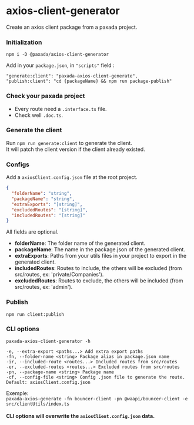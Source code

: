 # axios-client-generator
Create an axios client package from a paxada project.

### Initialization
`npm i -D @paxada/axios-client-generator`

Add in your `package.json`, in `"scripts"` field :
```
"generate:client": "paxada-axios-client-generate",
"publish:client": "cd {packageName} && npm run package-publish" 
```

### Check your paxada project
- Every route need a `.interface.ts` file.
- Check well `.doc.ts`.

### Generate the client
Run `npm run generate:client` to generate the client.\
It will patch the client version if the client already existed.

### Configs
Add a `axiosClient.config.json` file at the root project.
```json
{
  "folderName": "string",
  "packageName": "string",
  "extraExports": "[string]",
  "excludedRoutes": "[string]",
  "includedRoutes": "[string]" 
}
```
All fields are optional.
- **folderName**: The folder name of the generated client.
- **packageName**: The name in the package.json of the generated client.
- **extraExports**: Paths from your utils files in your project to export in the generated client.
- **includedRoutes**: Routes to include, the others will be excluded (from src/routes, ex: 'private/Companies').
- **excludedRoutes**: Routes to exclude, the others will be included (from src/routes, ex: 'admin').

### Publish
`npm run client:publish`

### CLI options
`paxada-axios-client-generator -h`
```
-e, --extra-export <paths...> Add extra export paths
-fn, --folder-name <string> Package alias in package.json name
-ir, --included-route <routes...> Included routes from src/routes
-er, --excluded-routes <routes...> Excluded routes from src/routes
-pn, --package-name <string> Package name
-cf, --config-file <string> Config .json file to generate the route. Default: axiosClient.config.json
```
Exemple: \
`paxada-axios-generate -fn bouncer-client -pn @waapi/bouncer-client -e src/clientUtils/index.ts`\
\
**CLI options will overwrite the `axiosClient.config.json` data.**